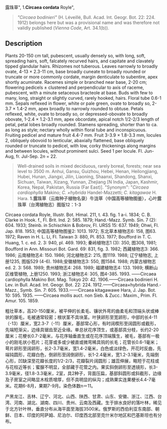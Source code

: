 露珠草",
1.**Circaea cordata** Royle",

> *\"Circaea bodinieri\"* (H. Léveillé, Bull. Acad. Int. Geogr. Bot. 22: 224. 1912) belongs here but was a provisional name and was therefore not validly published (*Vienna Code*, Art. 34.1(b)).

## Description
Plants 20-150 cm tall, pubescent, usually densely so, with long, soft, spreading hairs, soft, falcately recurved hairs, and capitate and clavately tipped glandular hairs. Rhizomes not tuberous. Leaves narrowly to broadly ovate, 4-13 × 2.3-11 cm, base broadly cuneate to broadly rounded or truncate or more commonly cordate, margin denticulate to subentire, apex shortly acuminate. Racemes simple or branched near base, 2-20 cm; flowering pedicels ± clustered and perpendicular to axis of raceme, pubescent, with a minute setaceous bracteole at base. Buds with few to many, long, straight or slightly curved, rarely hooked, hairs. Floral tube 0.6-1 mm. Sepals reflexed in flower, white or pale green, ovate to broadly so, 2-3.7 × 1.4-2 mm, apex broadly to narrowly rounded to obtuse. Petals reflexed, white, ovate to broadly so, or depressed-obovate to broadly obovate, 1-2.4 × 1.2-3.1 mm, apex obcordate, apical notch 1/2-2/3 length of petal, petal lobes broadly rounded. Stamens spreading, shorter than to ca. as long as style; nectary wholly within floral tube and inconspicuous. Fruiting pedicel and mature fruit 4.4-7 mm. Fruit 3-3.9 × 1.8-3.3 mm, locules 2, obliquely obovoid to lenticular, abaxially flattened, base obliquely rounded or truncate to pedicel, with low, corky thickenings along margins and between locules, without prominent sulci. Seed 1 per locule. Fl. Jun-Aug, fr. Jul-Sep. 2*n* = 22.

> Well-drained soils in mixed deciduous, rarely boreal, forests; near sea level to 3500 m. Anhui, Gansu, Guizhou, Hebei, Henan, Heilongjiang, Hubei, Hunan, Jiangxi, Jilin, Liaoning, Shaanxi, Shandong, Shanxi, Sichuan, Taiwan, Xizang, Yunnan, Zhejiang [N India, Japan, Kashmir, Korea, Nepal, Pakistan, Russia (Far East)].
  "Synonym": "*Circaea cardiophylla* Makino; *C. ×hybrida* Handel-Mazzetti; *C. kitagawae* H. Hara.
**1.露珠草（云南种子植物名录）牛泷草（中国高等植物图鉴），心叶露珠草（台湾植物志）图版12：1-3**

Circaea cordata Royle, Illustr. Bot. Himal. 211, t. 43. fig. 1 a-i. 1834; C. B. Clarke in Hook. f., Fl. Brit. Ind. 2: 585. 1879; Hand.-Mazz. Symb. Sin. 7 (2): 604. 1933; Steinb. in Schischkin & Bobrov, Fl. URSS 15: 637. 1949; Ohwi, Fl. Jap. 818. 1953; 中国高等植物图鉴2: 1013. 1972; 东北草本植物志6: 158, 图63. 1972; Raven in H. L. Li, Fl. Taiwan 3: 880, Pl. 853. 1977; Boufford in T. C. Huang, 1. c. ed. 2. 3: 940, pl. 469. 1993; 秦岭植物志1 (3): 350, 图308, 1981; Boufford in Ann. Missouri Bot. Gard. 69: 831, fig. 3. 1982; 西藏植物志3: 366. 1986; 云南植物志4: 150. 1986; 河北植物志2: 215, 图1119. 1988; 辽宁植物志, 上册1235, 图版529 (4-6). 1988;安徽植物志3: 550, 图1584. 1988; 内蒙古植物志ed. 2. 3: 568. 1989; 贵州植物志4: 268. 1989; 福建植物志4: 133. 1989; 横断山区维管植物, 上册1250. 1993; 浙江植物志4: 305, 图4-385. 1993. ——Circaea cardiophylla Makino Bot. Mag. Tokyo 20: 42. 1906.——Circaea bodinieri H. Lev. in Bull. Acad. Int. Geogr. Bot. 22: 224. 1912.——Circaea×hybrida Hand.-Mazz., Symb. Sin. 7: 605. 1933.——Circaea kitagawawe Hara, J. Jap. Bot. 10: 595. 1935. ——Circaea mollis auct. non Sieb. & Zucc.: Maxim., Prim. Fl. Amur. 105. 1859.

粗壮草本，高20-150厘米，被平伸的长柔毛、镰状外弯的曲柔毛和顶端头状或棒状的腺毛，毛被通常较密；根状茎不具块茎。叶狭卵形至宽卵形，中部的长4-11（-13）厘米，宽2.3-7（-11）厘米，基部常心形，有时阔楔形至阔圆形或截形，先端短渐尖，边缘具锯齿至近全缘。单总状花序顶生，或基部具分枝，长约2-20厘米；花梗长0.7-2毫米，与花序轴垂直生或在花序顶端簇生，被毛，基部有一极小的刚毛状小苞片；花芽或多或少被直或微弯稀具钩的长毛；花管长0.6-1毫米；萼片卵形至阔卵形，长2-3.7毫米，宽1.4-2毫米，白色或淡绿色，开花时反曲，先端钝圆形，花瓣白色，倒卵形至阔倒卵形，长1-2.4毫米，宽1.2-3.1毫米，先端倒心形，凹缺深至花瓣长度的1/2-2/3，花瓣裂片阔圆形；雄蕊伸展，略短于花柱或与花柱近等长；蜜腺不明显，全部藏于花管之内。果实斜倒卵形至透镜形，长3-3.9毫米，径1.8-3.3毫米，2室，具2种子，背面压扁，基部斜圆形或斜截形，边缘及子房室之间略显木栓质增厚，但不具明显的纵沟；成熟果实连果梗长4.4-7毫米。花期6-8月，果期7-9月。染色体数n＝11。

产黑龙江、吉林、辽宁、河北、山西、陕西、甘肃、山东、安徽、浙江、江西、台湾、河南、湖北、湖南、四川、贵州、云南及西藏。生于排水良好的落叶林，稀见于北方针叶林，垂直分布从海平面至海拔3500米。俄罗斯的西伯利亚东南部、朝鲜、日本、印度的阿萨姆、尼泊尔、印度西北部至克什米尔地区和巴基斯坦也有分布。

